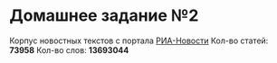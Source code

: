 # Домашнее задание №2
Корпус новостных текстов с портала [РИА-Новости](https://ria.ru)
Кол-во статей: **73958**
Кол-во слов: **13693044** 
